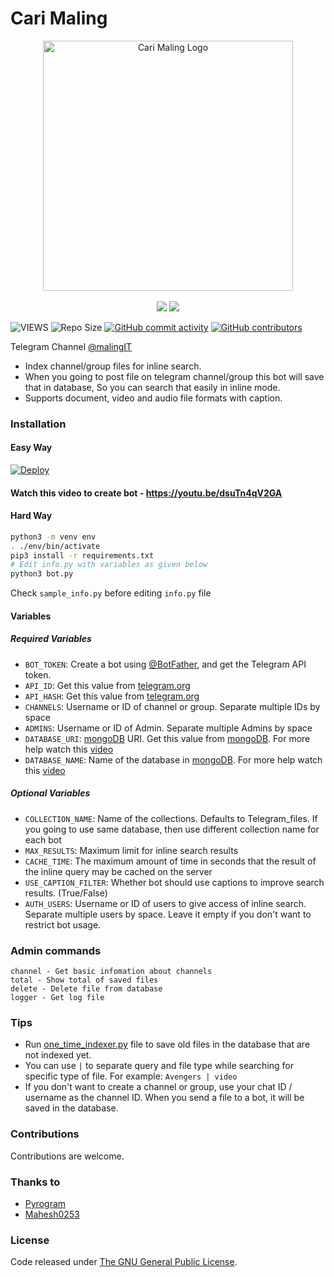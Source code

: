 # Cari Maling
<p align="center">
   <a href="https://github.com/zxce3/cari-maling"><img src="https://user-images.githubusercontent.com/57337800/127140410-f5723561-85d5-46ad-a4c6-03ef55ab1533.jpg" alt="Cari Maling Logo" width=400px></a>
   <br>
   <br>
    <a href="https://github.com/Zxce3/cari-maling"><img src="https://img.shields.io/github/stars/Zxce3/cari-maling?style=social"></a>
  <a href="https://github.com/Zxce3/cari-maling/blob/cari-maling/LICENSE"><img src="https://img.shields.io/github/license/Zxce3/cari-maling?&style=social&logo=github"></a>
</p>


![VIEWS](https://komarev.com/ghpvc/?username=zxce3)
![Repo Size](https://img.shields.io/github/repo-size/Zxce3/cari-maling?&style=plastic&logo=github)
[![GitHub commit activity](https://img.shields.io/github/commit-activity/m/zxce3/cari-maling?&style=plastic&logo=github)](https://github.com/Zxce3/cari-maling/graphs/commit-activity)
[![GitHub contributors](https://img.shields.io/github/contributors/Zxce3/cari-maling?&style=plastic&logo=github)](https://GitHub.com/Zxce3/cari-maling/graphs/contributors/)


Telegram Channel [@malingIT](https://t.me/malingIT)

* Index channel/group files for inline search.
* When you going to post file on telegram channel/group this bot will save that in database, So you can search that easily in inline mode.
* Supports document, video and audio file formats with caption.

### Installation

#### Easy Way
[![Deploy](https://www.herokucdn.com/deploy/button.svg)](https://heroku.com/deploy?template=https://github.com/Zxce3/cari-maling)

#### Watch this video to create bot - https://youtu.be/dsuTn4qV2GA

#### Hard Way

```sh
python3 -m venv env
. ./env/bin/activate
pip3 install -r requirements.txt
# Edit info.py with variables as given below
python3 bot.py
```
Check `sample_info.py` before editing `info.py` file

#### Variables

##### Required Variables
* `BOT_TOKEN`: Create a bot using [@BotFather](https://telegram.dog/BotFather), and get the Telegram API token.
* `API_ID`: Get this value from [telegram.org](https://my.telegram.org/apps)
* `API_HASH`: Get this value from [telegram.org](https://my.telegram.org/apps)
* `CHANNELS`: Username or ID of channel or group. Separate multiple IDs by space
* `ADMINS`: Username or ID of Admin. Separate multiple Admins by space
* `DATABASE_URI`: [mongoDB](https://www.mongodb.com) URI. Get this value from [mongoDB](https://www.mongodb.com). For more help watch this [video](https://youtu.be/dsuTn4qV2GA)
* `DATABASE_NAME`: Name of the database in [mongoDB](https://www.mongodb.com). For more help watch this [video](https://youtu.be/dsuTn4qV2GA)

##### Optional Variables
* `COLLECTION_NAME`: Name of the collections. Defaults to Telegram_files. If you going to use same database, then use different collection name for each bot
* `MAX_RESULTS`: Maximum limit for inline search results
* `CACHE_TIME`: The maximum amount of time in seconds that the result of the inline query may be cached on the server
* `USE_CAPTION_FILTER`: Whether bot should use captions to improve search results. (True/False)
* `AUTH_USERS`: Username or ID of users to give access of inline search. Separate multiple users by space. Leave it empty if you don't want to restrict bot usage.

### Admin commands
```
channel - Get basic infomation about channels
total - Show total of saved files
delete - Delete file from database
logger - Get log file
```

### Tips
* Run [one_time_indexer.py](one_time_indexer.py) file to save old files in the database that are not indexed yet.
* You can use `|` to separate query and file type while searching for specific type of file. For example: `Avengers | video`
* If you don't want to create a channel or group, use your chat ID / username as the channel ID. When you send a file to a bot, it will be saved in the database.

### Contributions
Contributions are welcome.

### Thanks to
- [Pyrogram](https://github.com/pyrogram/pyrogram)
- [Mahesh0253](https://github.com/Mahesh0253)

### License
Code released under [The GNU General Public License](LICENSE).
